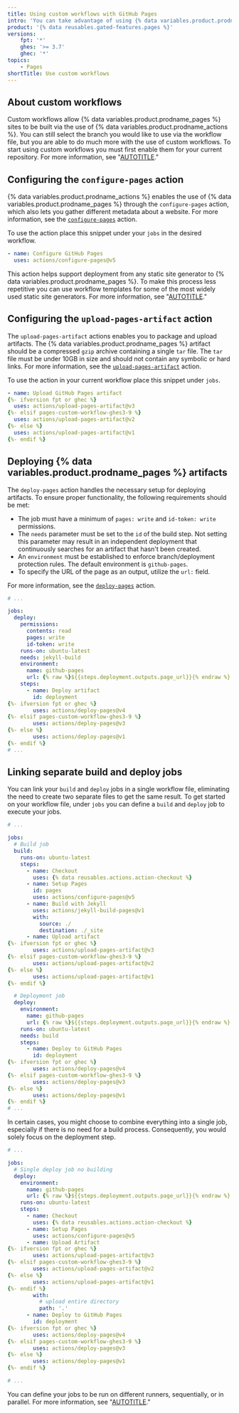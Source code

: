 ```yaml
---
title: Using custom workflows with GitHub Pages
intro: 'You can take advantage of using {% data variables.product.prodname_actions %} and {% data variables.product.prodname_pages %} by creating a workflow file or choosing from the predefined workflows.'
product: '{% data reusables.gated-features.pages %}'
versions:
    fpt: '*'
    ghes: '>= 3.7'
    ghec: '*'
topics:
    - Pages
shortTitle: Use custom workflows
---
```


## About custom workflows

Custom workflows allow {% data variables.product.prodname_pages %} sites to be built via the use of {% data variables.product.prodname_actions %}. You can still select the branch you would like to use via the workflow file, but you are able to do much more with the use of custom workflows. To start using custom workflows you must first enable them for your current repository. For more information, see "[AUTOTITLE](/pages/getting-started-with-github-pages/configuring-a-publishing-source-for-your-github-pages-site#publishing-with-a-custom-github-actions-workflow)."

## Configuring the `configure-pages` action

{% data variables.product.prodname_actions %} enables the use of {% data variables.product.prodname_pages %} through the `configure-pages` action, which also lets you gather different metadata about a website. For more information, see the [`configure-pages`](https://github.com/marketplace/actions/configure-github-pages) action.

To use the action place this snippet under your `jobs` in the desired workflow.

```yaml
- name: Configure GitHub Pages
  uses: actions/configure-pages@v5
```

This action helps support deployment from any static site generator to {% data variables.product.prodname_pages %}. To make this process less repetitive you can use workflow templates for some of the most widely used static site generators. For more information, see "[AUTOTITLE](/actions/learn-github-actions/using-starter-workflows)."

## Configuring the `upload-pages-artifact` action

The `upload-pages-artifact` actions enables you to package and upload artifacts. The {% data variables.product.prodname_pages %} artifact should be a compressed `gzip` archive containing a single `tar` file. The `tar` file must be under 10GB in size and should not contain any symbolic or hard links. For more information, see the [`upload-pages-artifact`](https://github.com/marketplace/actions/upload-github-pages-artifact) action.

To use the action in your current workflow place this snippet under `jobs`.

```yaml
- name: Upload GitHub Pages artifact
{%- ifversion fpt or ghec %}
  uses: actions/upload-pages-artifact@v3
{%- elsif pages-custom-workflow-ghes3-9 %}
  uses: actions/upload-pages-artifact@v2
{%- else %}
  uses: actions/upload-pages-artifact@v1
{%- endif %}
```

## Deploying {% data variables.product.prodname_pages %} artifacts

The `deploy-pages` action handles the necessary setup for deploying artifacts. To ensure proper functionality, the following requirements should be met:

* The job must have a minimum of `pages: write` and `id-token: write` permissions.
* The `needs` parameter must be set to the `id` of the build step. Not setting this parameter may result in an independent deployment that continuously searches for an artifact that hasn't been created.
* An `environment` must be established to enforce branch/deployment protection rules. The default environment is `github-pages`.
* To specify the URL of the page as an output, utilize the `url:` field.

For more information, see the [`deploy-pages`](https://github.com/marketplace/actions/deploy-github-pages-site) action.

```yaml
# ...

jobs:
  deploy:
    permissions:
      contents: read
      pages: write
      id-token: write
    runs-on: ubuntu-latest
    needs: jekyll-build
    environment:
      name: github-pages
      url: {% raw %}${{steps.deployment.outputs.page_url}}{% endraw %}
    steps:
      - name: Deploy artifact
        id: deployment
{%- ifversion fpt or ghec %}
        uses: actions/deploy-pages@v4
{%- elsif pages-custom-workflow-ghes3-9 %}
        uses: actions/deploy-pages@v3
{%- else %}
        uses: actions/deploy-pages@v1
{%- endif %}
# ...
```

## Linking separate build and deploy jobs

You can link your `build` and `deploy` jobs in a single workflow file, eliminating the need to create two separate files to get the same result. To get started on your workflow file, under `jobs` you can define a `build` and `deploy` job to execute your jobs.

```yaml
# ...

jobs:
  # Build job
  build:
    runs-on: ubuntu-latest
    steps:
      - name: Checkout
        uses: {% data reusables.actions.action-checkout %}
      - name: Setup Pages
        id: pages
        uses: actions/configure-pages@v5
      - name: Build with Jekyll
        uses: actions/jekyll-build-pages@v1
        with:
          source: ./
          destination: ./_site
      - name: Upload artifact
{%- ifversion fpt or ghec %}
        uses: actions/upload-pages-artifact@v3
{%- elsif pages-custom-workflow-ghes3-9 %}
        uses: actions/upload-pages-artifact@v2
{%- else %}
        uses: actions/upload-pages-artifact@v1
{%- endif %}

  # Deployment job
  deploy:
    environment:
      name: github-pages
      url: {% raw %}${{steps.deployment.outputs.page_url}}{% endraw %}
    runs-on: ubuntu-latest
    needs: build
    steps:
      - name: Deploy to GitHub Pages
        id: deployment
{%- ifversion fpt or ghec %}
        uses: actions/deploy-pages@v4
{%- elsif pages-custom-workflow-ghes3-9 %}
        uses: actions/deploy-pages@v3
{%- else %}
        uses: actions/deploy-pages@v1
{%- endif %}
# ...
```

In certain cases, you might choose to combine everything into a single job, especially if there is no need for a build process. Consequently, you would solely focus on the deployment step.

```yaml
# ...

jobs:
  # Single deploy job no building
  deploy:
    environment:
      name: github-pages
      url: {% raw %}${{steps.deployment.outputs.page_url}}{% endraw %}
    runs-on: ubuntu-latest
    steps:
      - name: Checkout
        uses: {% data reusables.actions.action-checkout %}
      - name: Setup Pages
        uses: actions/configure-pages@v5
      - name: Upload Artifact
{%- ifversion fpt or ghec %}
        uses: actions/upload-pages-artifact@v3
{%- elsif pages-custom-workflow-ghes3-9 %}
        uses: actions/upload-pages-artifact@v2
{%- else %}
        uses: actions/upload-pages-artifact@v1
{%- endif %}
        with:
          # upload entire directory
          path: '.'
      - name: Deploy to GitHub Pages
        id: deployment
{%- ifversion fpt or ghec %}
        uses: actions/deploy-pages@v4
{%- elsif pages-custom-workflow-ghes3-9 %}
        uses: actions/deploy-pages@v3
{%- else %}
        uses: actions/deploy-pages@v1
{%- endif %}

# ...
```

You can define your jobs to be run on different runners, sequentially, or in parallel. For more information, see "[AUTOTITLE](/actions/using-jobs)."
